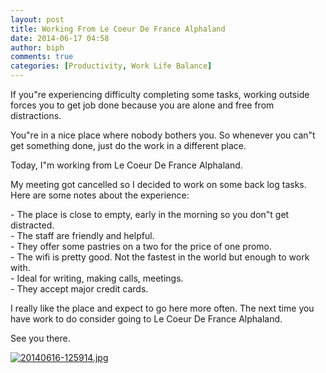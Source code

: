 ```yaml
---
layout: post
title: Working From Le Coeur De France Alphaland
date: 2014-06-17 04:58
author: biph
comments: true
categories: [Productivity, Work Life Balance]
---
```

<p>If you"re experiencing difficulty completing some tasks, working outside forces you to get job done because you are alone and free from distractions. </p>
<p>You"re in a nice place where nobody bothers you. So whenever you can"t get something done, just do the work in a different place. </p>
<p>Today, I"m working from Le Coeur De France Alphaland.</p>
<p>My meeting got cancelled so I decided to work on some back log tasks.  Here  are some notes about the experience:</p>
<p>- The place is close to empty, early in the morning so you don"t get distracted.<br />
- The staff are friendly and helpful.<br />
- They offer some pastries on a two for the price of one promo.<br />
- The wifi is pretty good. Not the fastest in the world but enough to work with.<br />
- Ideal for writing, making calls, meetings.<br />
- They accept major credit cards. </p>
<p>I really like the place and expect to go here more often. The next time you have work to do consider going to Le Coeur De France Alphaland. </p>
<p>See you there.</p>
<p><a href="http://businessideasph.com/wp-content/uploads/2014/06/20140616-125914.jpg"><img src="http://businessideasph.com/wp-content/uploads/2014/06/20140616-125914.jpg" alt="20140616-125914.jpg" class="alignnone size-full" /></a></p>
